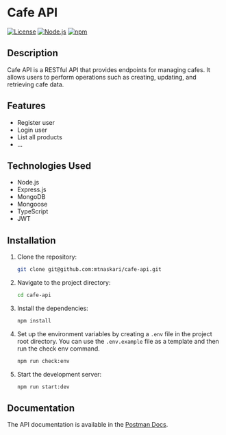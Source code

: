 # Cafe API

[![License](https://img.shields.io/badge/license-MIT-blue.svg)](https://opensource.org/licenses/MIT)
[![Node.js](https://img.shields.io/badge/node-%3E%3D%2012.0.0-brightgreen.svg)](https://nodejs.org/)
[![npm](https://img.shields.io/badge/npm-%3E%3D%206.0.0-orange.svg)](https://www.npmjs.com/)

## Description

Cafe API is a RESTful API that provides endpoints for managing cafes. It allows users to perform operations such as creating, updating, and retrieving cafe data.

## Features

- Register user
- Login user
- List all products
- ...

## Technologies Used

- Node.js
- Express.js
- MongoDB
- Mongoose
- TypeScript
- JWT

## Installation

1. Clone the repository:

   ```bash
   git clone git@github.com:mtnaskari/cafe-api.git
   ```

2. Navigate to the project directory:

   ```bash
   cd cafe-api
   ```

3. Install the dependencies:

   ```bash
   npm install
   ```

4. Set up the environment variables by creating a `.env` file in the project root directory. You can use the `.env.example` file as a template and then run the check env command.

   ```bash
   npm run check:env
   ```

5. Start the development server:

   ```bash
   npm run start:dev
   ```

## Documentation

The API documentation is available in the [Postman Docs](https://api.postman.com/collections/22129578-03bc1592-3a30-483e-ac06-e9de79851dc7?access_key=PMAT-01H26Q46HHY33Z4TMJ43YZT2VH).
